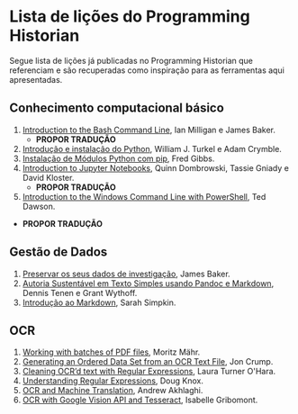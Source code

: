 # Lista de lições do Programming Historian

Segue lista de lições já publicadas no Programming Historian que referenciam e são recuperadas como inspiração para as ferramentas aqui apresentadas.

## Conhecimento computacional básico

1. [Introduction to the Bash Command Line](https://programminghistorian.org/en/lessons/intro-to-bash), Ian Milligan e James Baker.
   - **PROPOR TRADUÇÃO**
2. [Introdução e instalação do Python](https://programminghistorian.org/pt/licoes/introducao-instalacao-python), William J. Turkel e Adam Crymble.
3. [Instalação de Módulos Python com pip](https://programminghistorian.org/pt/licoes/instalacao-modulos-python-pip), Fred Gibbs.
4. [Introduction to Jupyter Notebooks](https://programminghistorian.org/en/lessons/jupyter-notebooks), Quinn Dombrowski, Tassie Gniady e David Kloster.
   - **PROPOR TRADUÇÃO**
5. [Introduction to the Windows Command Line with PowerShell](https://programminghistorian.org/en/lessons/intro-to-powershell), Ted Dawson.
  - **PROPOR TRADUÇÃO**

## Gestão de Dados

1. [Preservar os seus dados de investigação](https://programminghistorian.org/pt/licoes/preservar-os-seus-dados-de-investigacao), James Baker.
2. [Autoria Sustentável em Texto Simples usando Pandoc e Markdown](https://programminghistorian.org/pt/licoes/autoria-sustentavel-texto-simples-pandoc-markdown), Dennis Tenen e Grant Wythoff.
3. [Introdução ao Markdown](https://programminghistorian.org/pt/licoes/introducao-ao-markdown), Sarah Simpkin.

## OCR

1. [Working with batches of PDF files](https://programminghistorian.org/en/lessons/working-with-batches-of-pdf-files), Moritz Mähr.
2. [Generating an Ordered Data Set from an OCR Text File](https://programminghistorian.org/en/lessons/generating-an-ordered-data-set-from-an-OCR-text-file), Jon Crump.
3. [Cleaning OCR’d text with Regular Expressions](https://programminghistorian.org/en/lessons/cleaning-ocrd-text-with-regular-expressions), Laura Turner O'Hara.
4. [Understanding Regular Expressions](https://programminghistorian.org/en/lessons/understanding-regular-expressions), Doug Knox.
5. [OCR and Machine Translation](https://programminghistorian.org/en/lessons/OCR-and-Machine-Translation), Andrew Akhlaghi.
6. [OCR with Google Vision API and Tesseract](https://programminghistorian.org/en/lessons/ocr-with-google-vision-and-tesseract), Isabelle Gribomont.

